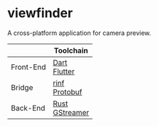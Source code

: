 # viewfinder

A cross-platform application for camera preview.

|           | Toolchain                                                                               |
| --------- | --------------------------------------------------------------------------------------- |
| Front-End | [Dart](https://dart.dev) <br/> [Flutter](https://flutter.dev)                           |
| Bridge    | [rinf](https://pub.dev/packages/rinf) <br/> [Protobuf](https://protobuf.dev)            |
| Back-End  | [Rust](https://www.rust-lang.org) <br/> [GStreamer](https://crates.io/crates/gstreamer) |
